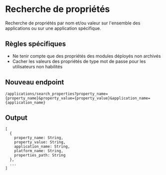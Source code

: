 # Recherche de propriétés

Recherche de propriétés par nom et/ou valeur sur l'ensemble des applications ou sur une application spécifique.

## Règles spécifiques

* Ne tenir compte que des propriétés des modules déployés non archivés
* Cacher les valeurs des propriétés de type mot de passe pour les utilisateurs non habilités

## Nouveau endpoint

    /applications/search_properties?property_name={property_name}&property_value={property_value}&application_name={application_name}
    
## Output

    [
      {
        property_name: String,
        property_value: String,
        application_name: String,
        platform_name: String,
        properties_path: String
      },
      ...
    ]
